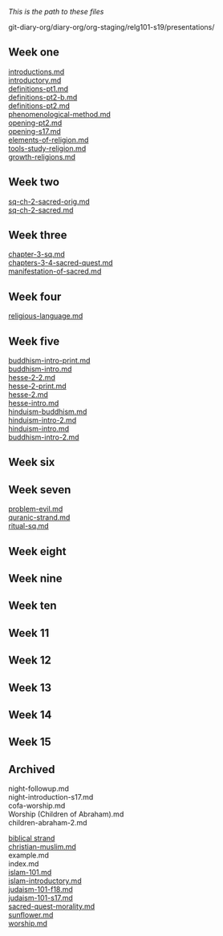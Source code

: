 
_This is the path to these files_

git-diary-org/diary-org/org-staging/relg101-s19/presentations/

## Week one
[introductions.md](introductions.md)  
[introductory.md](introductory.md)  
[definitions-pt1.md](definitions-pt1.md)  
[definitions-pt2-b.md](definitions-pt2-b.md)  
[definitions-pt2.md](definitions-pt2.md)  
[phenomenological-method.md](phenomenological-method.md)  
[opening-pt2.md](opening-pt2.md)  
[opening-s17.md](opening-s17.md)  
[elements-of-religion.md](elements-of-religion.md)  
[tools-study-religion.md](tools-study-religion.md)  
[growth-religions.md](growth-religions.md)  

## Week two
[sq-ch-2-sacred-orig.md ](sq-ch-2-sacred-orig.md)   
[sq-ch-2-sacred.md](sq-ch-2-sacred.md)  
## Week three
[chapter-3-sq.md](chapter-3-sq.md)  
[chapters-3-4-sacred-quest.md](chapters-3-4-sacred-quest.md)  
[manifestation-of-sacred.md](manifestation-of-sacred.md)  

## Week four
[religious-language.md](religious-language.md)  

## Week five
[buddhism-intro-print.md](buddhism-intro-print.md)  
[buddhism-intro.md](buddhism-intro.md)  
[hesse-2-2.md](hesse-2-2.md)  
[hesse-2-print.md](hesse-2-print.md)  
[hesse-2.md](hesse-2.md)  
[hesse-intro.md](hesse-intro.md)  
[hinduism-buddhism.md](hinduism-buddhism.md)  
[hinduism-intro-2.md](hinduism-intro-2.md)  
[hinduism-intro.md](hinduism-intro.md)  
[buddhism-intro-2.md](buddhism-intro-2.md)  

## Week six

## Week seven
[problem-evil.md](problem-evil.md)  
[quranic-strand.md](quranic-strand.md)  
[ritual-sq.md](ritual-sq.md)  

## Week eight

## Week nine

## Week ten

## Week 11

## Week 12

## Week 13

## Week 14

## Week 15

## Archived
night-followup.md  
night-introduction-s17.md  
cofa-worship.md  
Worship (Children of Abraham).md  
children-abraham-2.md  

[biblical strand](biblical-strand.md)  
[christian-muslim.md](christian-muslim.md)  
example.md  
index.md  
[islam-101.md](islam-101.md)  
[islam-introductory.md](islam-introductory.md)  
[judaism-101-f18.md](judaism-101-f18.md)  
[judaism-101-s17.md](judaism-101-s17.md)  
[sacred-quest-morality.md](sacred-quest-morality.md)  
[sunflower.md](sunflower.md)  
[worship.md](worship.md)  
